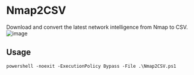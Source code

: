 # Nmap2CSV
Download and convert the latest network intelligence from Nmap to CSV.
![image](https://github.com/user-attachments/assets/e0357ee9-4441-4ee5-a553-2339829410c1)
## Usage
```
powershell -noexit -ExecutionPolicy Bypass -File .\Nmap2CSV.ps1
```
